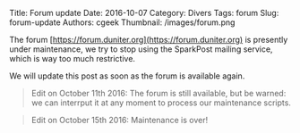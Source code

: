 Title: Forum update
Date: 2016-10-07
Category: Divers
Tags: forum
Slug: forum-update
Authors: cgeek
Thumbnail: /images/forum.png

The forum [https://forum.duniter.org](https://forum.duniter.org) is presently under maintenance, we try to stop using the SparkPost mailing service, which is way too much restrictive.

We will update this post as soon as the forum is available again.

> Edit on October 11th 2016: The forum is still available, but be warned: we can interrput it at any moment to process our maintenance scripts.

> Edit on October 15th 2016: Maintenance is over!
